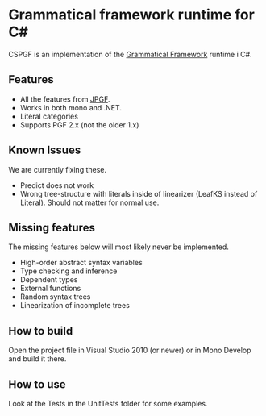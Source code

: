 
Grammatical framework runtime for C#
====================================

CSPGF is an implementation of the [Grammatical Framework][1] runtime i C#.

Features
--------
* All the features from [JPGF][2].
* Works in both mono and .NET.
* Literal categories
* Supports PGF 2.x (not the older 1.x)

Known Issues
------------
We are currently fixing these.

* Predict does not work
* Wrong tree-structure with literals inside of linearizer (LeafKS instead of Literal). Should not matter for normal use.

Missing features
----------------
The missing features below will most likely never be implemented.

* High-order abstract syntax variables
* Type checking and inference
* Dependent types
* External functions
* Random syntax trees
* Linearization of incomplete trees

How to build
------------
Open the project file in Visual Studio 2010 (or newer) or in Mono Develop and build it there.

How to use
----------
Look at the Tests in the UnitTests folder for some examples.

[1]: http://www.grammaticalframework.org/	"Grammatical Framework"
[2]: https://github.com/gdetrez/JPGF		"JPGF"
